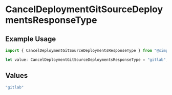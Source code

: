 # CancelDeploymentGitSourceDeploymentsResponseType

## Example Usage

```typescript
import { CancelDeploymentGitSourceDeploymentsResponseType } from "@simplesagar/vercel/models/canceldeploymentop.js";

let value: CancelDeploymentGitSourceDeploymentsResponseType = "gitlab";
```

## Values

```typescript
"gitlab"
```